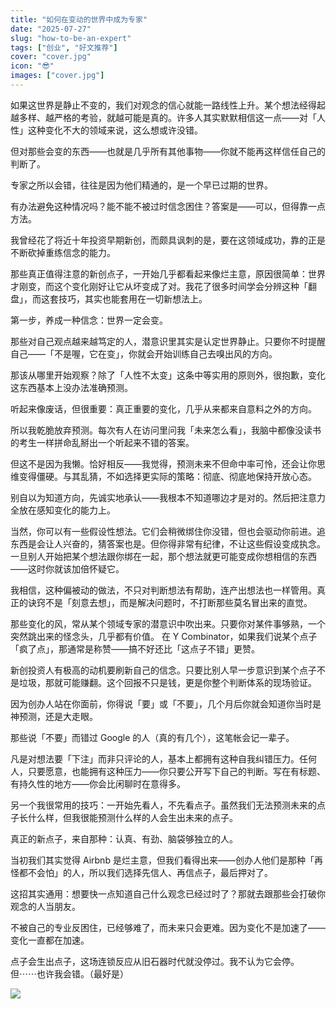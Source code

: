 ```yaml
---
title: "如何在变动的世界中成为专家"
date: "2025-07-27"
slug: "how-to-be-an-expert"
tags: ["创业", "好文推荐"]
cover: "cover.jpg"
icon: "😎"
images: ["cover.jpg"]
---
```

如果这世界是静止不变的，我们对观念的信心就能一路线性上升。某个想法经得起越多样、越严格的考验，就越可能是真的。许多人其实默默相信这一点——对「人性」这种变化不大的领域来说，这么想或许没错。



但对那些会变的东西——也就是几乎所有其他事物——你就不能再这样信任自己的判断了。



专家之所以会错，往往是因为他们精通的，是一个早已过期的世界。



有办法避免这种情况吗？能不能不被过时信念困住？答案是——可以，但得靠一点方法。



我曾经花了将近十年投资早期新创，而颇具讽刺的是，要在这领域成功，靠的正是不断砍掉重练信念的能力。



那些真正值得注意的新创点子，一开始几乎都看起来像烂主意，原因很简单：世界才刚变，而这个变化刚好让它从坏变成了对。我花了很多时间学会分辨这种「翻盘」，而这套技巧，其实也能套用在一切新想法上。



第一步，养成一种信念：世界一定会变。



那些对自己观点越来越笃定的人，潜意识里其实是认定世界静止。只要你不时提醒自己——「不是喔，它在变」，你就会开始训练自己去嗅出风的方向。



那该从哪里开始观察？除了「人性不太变」这条中等实用的原则外，很抱歉，变化这东西基本上没办法准确预测。



听起来像废话，但很重要：真正重要的变化，几乎从来都来自意料之外的方向。



所以我乾脆放弃预测。每次有人在访问里问我「未来怎么看」，我脑中都像没读书的考生一样拼命乱掰出一个听起来不错的答案。



但这不是因为我懒。恰好相反——我觉得，预测未来不但命中率可怜，还会让你思维变得僵硬。与其乱猜，不如选择更实际的策略：彻底、彻底地保持开放心态。



别自以为知道方向，先诚实地承认——我根本不知道哪边才是对的。然后把注意力全放在感知变化的能力上。



当然，你可以有一些假设性想法。它们会稍微绑住你没错，但也会驱动你前进。追东西是会让人兴奋的，猜答案也是。但你得非常有纪律，不让这些假设变成执念。
一旦别人开始把某个想法跟你绑在一起，那个想法就更可能变成你想相信的东西——这时你就该加倍怀疑它。



我相信，这种偏被动的做法，不只对判断想法有帮助，连产出想法也一样管用。真正的诀窍不是「刻意去想」，而是解决问题时，不打断那些莫名冒出来的直觉。



那些变化的风，常从某个领域专家的潜意识中吹出来。只要你对某件事够熟，一个突然跳出来的怪念头，几乎都有价值。
在 Y Combinator，如果我们说某个点子「疯了点」，那通常是称赞——搞不好还比「这点子不错」更赞。



新创投资人有极高的动机要刷新自己的信念。只要比别人早一步意识到某个点子不是垃圾，那就可能赚翻。这个回报不只是钱，更是你整个判断体系的现场验证。



因为创办人站在你面前，你得说「要」或「不要」，几个月后你就会知道你当时是神预测，还是大走眼。



那些说「不要」而错过 Google 的人（真的有几个），这笔帐会记一辈子。



凡是对想法要「下注」而非只评论的人，基本上都拥有这种自我纠错压力。任何人，只要愿意，也能拥有这种压力——你只要公开写下自己的判断。写在有标题、有持久性的地方——你会比闲聊时在意得多。



另一个我很常用的技巧：一开始先看人，不先看点子。虽然我们无法预测未来的点子长什么样，但我很能预测什么样的人会生出未来的点子。



真正的新点子，来自那种：认真、有劲、脑袋够独立的人。



当初我们其实觉得 Airbnb 是烂主意，但我们看得出来——创办人他们是那种「再怪都不会怕」的人，所以我们选择先信人、再信点子，最后押对了。



这招其实通用：想要快一点知道自己什么观念已经过时了？那就去跟那些会打破你观念的人当朋友。



不被自己的专业反困住，已经够难了，而未来只会更难。因为变化不是加速了——变化一直都在加速。



点子会生出点子，这场连锁反应从旧石器时代就没停过。我不认为它会停。
但⋯⋯也许我会错。（最好是）




![](https://prod-files-secure.s3.us-west-2.amazonaws.com/112d0858-5090-4d34-a606-b75eb8d65fd2/46476355-9cf3-4e99-9b7a-3531bc426380/1000202064.png?X-Amz-Algorithm=AWS4-HMAC-SHA256&X-Amz-Content-Sha256=UNSIGNED-PAYLOAD&X-Amz-Credential=ASIAZI2LB466QM7K7KQU%2F20250912%2Fus-west-2%2Fs3%2Faws4_request&X-Amz-Date=20250912T072810Z&X-Amz-Expires=3600&X-Amz-Security-Token=IQoJb3JpZ2luX2VjEK7%2F%2F%2F%2F%2F%2F%2F%2F%2F%2FwEaCXVzLXdlc3QtMiJIMEYCIQDMuZxx6uWRDTjgb3MwYptc97k12AMky3bzWPS6cuy5FAIhAK2rWZ9RMnk%2F5QdIvQuYm0F8gB6yF1dy4AjGQCiIWP1TKv8DCCcQABoMNjM3NDIzMTgzODA1IgwiPkn7Af76EOD7lGUq3AMl1F9H5Imul0hhs5kQoHyNiEIUSlfhRahtV4aC2iwcitpF6IJwxdNZlIP%2FhjD1J9%2B0fRzUYKRC8EyajwMPqW3FM2HC3%2FEgOHnhgZ%2BNRgfFSp52LoHrxFFYfgMv1q2Gw0uoVMKE3rFB0Onu%2FD5AZfn%2FwRC6cI9LzqSYLdRWZoz%2BdcH2%2BoYWfTg7G%2FnCmLekR9lG8nPA3LlGQNLFG3WJ3K4fNDNNiUomunkLWzXv9AMiikKoeEXxU1PEbqGTIO3LjDC3gqsOd48NsPLDi8pvwfG79oa34xrk5uNeQeGeaZmWVjj9PA99F24l5m4NVYPZvunxq5stGhS0JewqjxCuuvrDN8GbShfh%2FZMls%2BEJsRtHstEGbFJRiwcLwidpG7lNmljeBZx6HGKBGtE9IPmvJyz4fcVjCWFUeWmRm6Gh9yXJCwlh1BiMe2E8cBYFH6rsmgdV%2F4GaEISGjF1rpIOKRBoqKkAm9PSohSFkS55tBUyHHLW5mhcYnlqbkmFO3URMr%2B26NndYpoeg1G2YDLyo26x01tvCUxK5WLuQkaWeXk0KbuXzkaHuhPnzlkY2jJ2SCE1gfM6OO2Gw2ekfgTUpJAGcHw1UUiJ2%2FH8FvE1p66iKbBR6kRx5GBzPQh68NjCC647GBjqkAcTralQJL3MIzSOfe8Tm4q%2BB%2FP6gKuTqBnUwgt96MMiL3FTl4X40fKw0aM%2BxtTZ4slbxf5HkBD2EMhxeip%2FgSRLawQg%2FwJHBHiGEvTQrts7YErwz50dNzEpeI1MIQYvdJk0M2B0BCjrPwO%2BAGTXfGKJzCNfvjMPaUDNm32cOQMm3vliETcty9aR4ni0FiEdpZa4NTq37mtKmjTS8TZAZxPkeZpmH&X-Amz-Signature=9c0b671bba2bfe7fac24eff6bb3eda7430fb01fba06adc632b8bdb33d88f27b3&X-Amz-SignedHeaders=host&x-amz-checksum-mode=ENABLED&x-id=GetObject)

